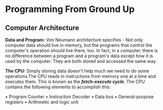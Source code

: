 # Programming From Ground Up

## Computer Architecture
__Data and Program:__
Von Neumann architecture specifies - Not only computer data should live in memory, but the programs that control the computer's
operation should live there, too.
In fact, in a computer, there is no difference between a program and a program's data except how it is used by the computer.
They are both stored and accessed the same way.

__The CPU:__
Simply storing data doesn't help much we need to do some operations.The CPU reads in instructions from memory one at a time and executes them.
This is known as the ***fetch-execute cycle***. The CPU contains the following elements to accomplish this:

• Program Counter
• Instruction Decoder
• Data bus
• General-purpose registers
• Arithmetic and logic unit
